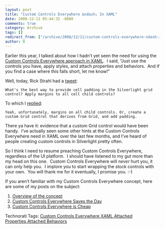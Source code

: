 ```yaml
---
layout: post
title: "Custom Controls Everywhere &ndash; In XAML"
date: 2008-12-12 05:44:32 -0800
comments: true
category: Archive
tags: []
redirect_from: ["/archive/2008/12/11/custom-controls-everywhere-ndash-in-xaml.aspx"]
author: 0
---
```

<!-- more -->
<p>Earlier this year, I talked about how I hadn’t yet seen the need for using the <a href="http://blog.jeffhandley.com/archive/2008/07/07/custom-controls-everywhere-ndash-maybe-not-in-xaml.aspx" target="_blank">Custom Controls Everywhere approach in XAML</a>.  I said, “Just use the controls you have, apply styles, and attach properties and behaviors.  And if you find a case where this falls short, let me know!”</p>  <p>Well, today, Rick Strahl had a <a href="http://twitter.com/RickStrahl/status/1052250934" target="_blank">tweet</a>:</p>  <p><code>What's the best way to provide cell padding in the Silverlight grid control? Apply margins to all cell child controls?</code></p>  <p>To which I <a href="http://twitter.com/jeffhandley/status/1052554978" target="_blank">replied</a>:</p>  <p><code>Yeah, unfortunately, margins on all child controls. Or, create a custom Grid control that derives from Grid, and add padding.</code></p>  <p>There ya have it: evidence that a custom Grid control would have been handy.  I’ve actually seen some other hints at the Custom Controls Everywhere need in XAML over the last few months, and I’ve heard of people creating custom controls in Silverlight pretty often.</p>  <p>So I think I need to resume preaching Custom Controls Everywhere, regardless of the UI platform.  I should have listened to my gut more than my head on this one.  Custom Controls Everywhere will <em>never</em> hurt you, it can only help you.  I implore you to start wrapping the stock controls with your own.  You will thank me for it eventually, I promise you. :-)</p>  <p>If you aren’t familiar with my Custom Controls Everywhere concept, here are some of my posts on the subject:</p>  <ol>   <li><a href="http://jeffhandley.blogspot.com/2005/04/choose-your-own-adventure.html" target="_blank">Overview of the concept</a></li>    <li><a href="http://blog.jeffhandley.com/archive/2008/03/13/custom-controls-everywhere-saves-the-day.aspx" target="_blank">Custom Controls Everywhere Saves the Day</a></li>    <li><a href="http://blog.jeffhandley.com/archive/2008/09/07/custom-controls-everywhere-is-cheap.aspx" target="_blank">Custom Controls Everywhere is Cheap</a></li> </ol>  <div class="wlWriterEditableSmartContent" id="scid:0767317B-992E-4b12-91E0-4F059A8CECA8:940b19d3-3d93-49f9-bdc8-135849468b1b" style="padding-right: 0px; display: inline; padding-left: 0px; float: none; padding-bottom: 0px; margin: 0px; padding-top: 0px">Technorati Tags: <a href="http://technorati.com/tags/Custom+Controls+Everywhere" rel="tag">Custom Controls Everywhere</a>,<a href="http://technorati.com/tags/XAML" rel="tag">XAML</a>,<a href="http://technorati.com/tags/Attached+Properties" rel="tag">Attached Properties</a>,<a href="http://technorati.com/tags/Attached+Behaviors" rel="tag">Attached Behaviors</a></div>

